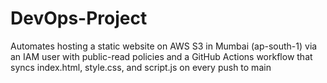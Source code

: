 # DevOps-Project
Automates hosting a static website on AWS S3 in Mumbai (ap-south-1) via an IAM user with public-read policies and a GitHub Actions workflow that syncs index.html, style.css, and script.js on every push to main
